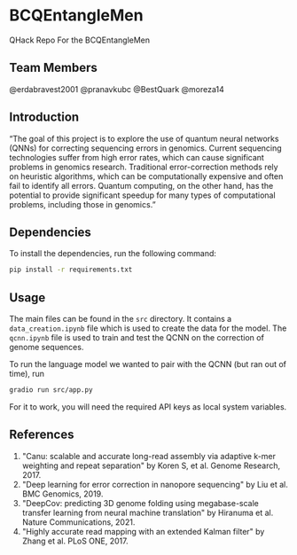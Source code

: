 # BCQEntangleMen
QHack Repo For the BCQEntangleMen

## Team Members

@erdabravest2001
@pranavkubc
@BestQuark
@moreza14


## Introduction

“The goal of this project is to explore the use of quantum neural networks (QNNs) for correcting sequencing errors in genomics. Current sequencing technologies suffer from high error rates, which can cause significant problems in genomics research. Traditional error-correction methods rely on heuristic algorithms, which can be computationally expensive and often fail to identify all errors. Quantum computing, on the other hand, has the potential to provide significant speedup for many types of computational problems, including those in genomics.”


## Dependencies

To install the dependencies, run the following command:

```bash
pip install -r requirements.txt
```

## Usage

The main files can be found in the `src` directory. It contains a  `data_creation.ipynb` file which is used to create the data for the model. The `qcnn.ipynb` file is used to train and test the QCNN on the correction of genome sequences.

To run the language model we wanted to pair with the QCNN (but ran out of time), run 
    
```bash
gradio run src/app.py
```

For it to work, you will need the required API keys as local system variables.

## References

1. "Canu: scalable and accurate long-read assembly via adaptive k-mer weighting and repeat separation" by Koren S, et al. Genome Research, 2017.
2. "Deep learning for error correction in nanopore sequencing" by Liu et al. BMC Genomics, 2019.
3. "DeepCov: predicting 3D genome folding using megabase-scale transfer learning from neural machine translation" by Hiranuma et al. Nature Communications, 2021.
4. "Highly accurate read mapping with an extended Kalman filter" by Zhang et al. PLoS ONE, 2017.